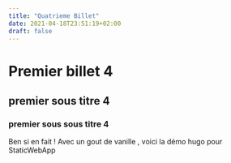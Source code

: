 ```yaml
---
title: "Quatrieme Billet"
date: 2021-04-18T23:51:19+02:00
draft: false
---
```

# Premier billet 4

## premier sous titre 4

### premier sous sous titre 4

Ben si en fait ! Avec un gout de vanille , voici la démo hugo pour StaticWebApp

